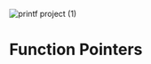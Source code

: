 ![printf project (1)](https://github.com/manningstinson/holbertonschool-low_level_programming/assets/104523090/7a551fee-8979-412b-a2e1-ea14864b560f)
 # Function Pointers
